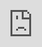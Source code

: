 ```yaml
---
layout: post
title: "한서희는 자신만의 유튜브 채널인 '서희코패스'를 연다."
author: "Kpop News"
thumbnail: "https://www.allkpop.com/upload/2021/02/content/060257/thumb/1612598223_beansss.jpg"
tags: 
---
```




<div class="video_wrapper" style="padding-top: 56.25%;">
    <iframe id="player" class="main_video" src="https://www.youtube.com/embed/WZyDvYRObUM" width="100%" height="100%" frameborder="0" allowfullscreen="" style="display: block !important; position: absolute; top: 0px; left: 0px; width: 100%; height: 100%;"></iframe>
</div>


전직 아이돌 연습생이자 악명 높은 온라인 스캔들 거인인 한서희가 자신만의 유튜브 채널 시리즈인 `서희코패스`를 오픈했다.

지난 2월 6일, 새로운 유튜브 채널 `서희코패스`가 한서희 주연의 `곧 온다` 티저를 공개했다. 그녀는 "나를 모르는 사람이 있나요? "최종 나쁜 랩을 하는 여자?"

그녀는 계속해서 "나도 진짜 내가 누구인지 모르겠다. 날 알 것 같기도 하고 또 모르기도 하고 나는 항상 이것을 지켜왔지만, 모든 인간은 관심을 원한다. 맞아요. 유튜브를 시작하고 싶었어요.

이어 한서희는 온라인상에서 자신의 이름과 관련된 가장 논란이 많은 키워드 중 `불법 약물`, `양성적`, `YG`를 암시했다. 끝으로, 그녀는 "정말 오랜만에 사람들에게 근황을 전한다"고 말하며 티저를 끝냈다. 보고 싶으면 보세요. 원하지 않으면, 하지 마세요. 그냥 잘 지내고 있다고 말하려고 온 거예요."

제작진은 한서희와 그의 새 유튜브 채널에 따르면 "한서희는 촬영에 매우 적극적으로 참여하고 있다. 그녀는 모든 것에 대해 마음을 터놓을 준비가 되어 있다. 편집하고 필터링해야 한다고 느끼는 사람은 사실 직원들인데, 그만큼 필터링이 덜 된 거죠."

한서희의 `서희코패스` 시리즈의 첫 회가 2월 9일 오후 4시 KST로 다가온다.